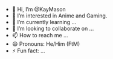- 👋 Hi, I’m @KayMason
- 👀 I’m interested in Anime and Gaming.
- 🌱 I’m currently learning ...
- 💞️ I’m looking to collaborate on ...
- 📫 How to reach me ...
- 😄 Pronouns: He/Him (FtM)
- ⚡ Fun fact: ...

<!---
KayMason/KayMason is a ✨ special ✨ repository because its `README.md` (this file) appears on your GitHub profile.
You can click the Preview link to take a look at your changes.
--->
